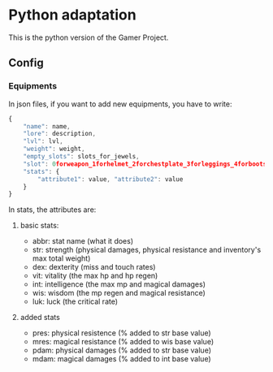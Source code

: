 # Python adaptation

This is the python version of the Gamer Project.

## Config
### Equipments
In json files, if you want to add new equipments, you have to write:

```javascript
{
	"name": name,
	"lore": description,
	"lvl": lvl,
	"weight": weight,
	"empty_slots": slots_for_jewels,
	"slot": 0forweapon_1forhelmet_2forchestplate_3forleggings_4forboots,
	"stats": {
		"attribute1": value, "attribute2": value
	}
}
```

In stats, the attributes are:

1. basic stats:
	* abbr: stat name (what it does)
	* str: strength (physical damages, physical resistance and inventory's max total weight)
	* dex: dexterity (miss and touch rates)
	* vit: vitality (the max hp and hp regen)
	* int: intelligence (the max mp and magical damages)
	* wis: wisdom (the mp regen and magical resistance)
	* luk: luck (the critical rate)

2. added stats
	* pres: physical resistence (% added to str base value)
	* mres: magical resistance (% added to wis base value)
	* pdam: physical damages (% added to str base value)
	* mdam: magical damages (% added to int base value)

